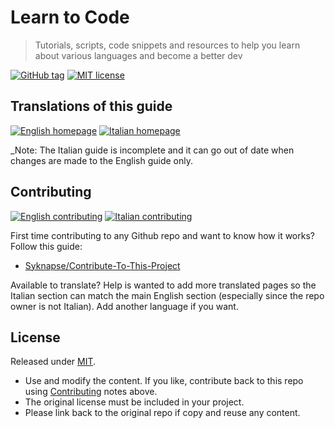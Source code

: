 # Learn to Code
> Tutorials, scripts, code snippets and resources to help you learn about various languages and become a better dev

[![GitHub tag](https://img.shields.io/github/tag/MichaelCurrin/learn-to-code.svg)](https://GitHub.com/MichaelCurrin/learn-to-code/tags/)
[![MIT license](https://img.shields.io/badge/License-MIT-blue.svg)](#license)


## Translations of this guide

[![English homepage](https://img.shields.io/badge/English-green?style=for-the-badge)](/en)
[![Italian homepage](https://img.shields.io/badge/Italian-green?style=for-the-badge)](/it)

_Note: The Italian guide is incomplete and it can go out of date when changes are made to the English guide only.

## Contributing

[![English contributing](https://img.shields.io/badge/English-blue?style=for-the-badge)](/en/contributing.md)
[![Italian contributing](https://img.shields.io/badge/Italian-blue?style=for-the-badge)](/it/contributing.md)

First time contributing to any Github repo and want to know how it works? Follow this guide:
 
- [Syknapse/Contribute-To-This-Project](https://github.com/Syknapse/Contribute-To-This-Project)

Available to translate? Help is wanted to add more translated pages so the Italian section can match the main English section (especially since the repo owner is not Italian). Add another language if you want.


## License

Released under [MIT](/LICENSE).

- Use and modify the content. If you like, contribute back to this repo using [Contributing](#contributing) notes above.
- The original license must be included in your project.
- Please link back to the original repo if copy and reuse any content.
